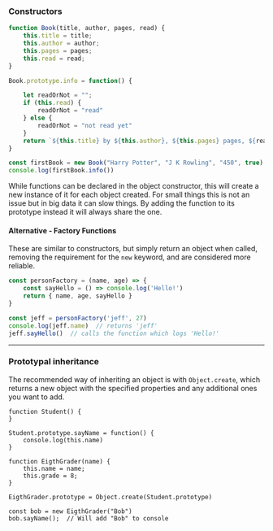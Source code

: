 ### Constructors

```javascript
function Book(title, author, pages, read) {
    this.title = title;
    this.author = author;
    this.pages = pages;
    this.read = read;
}

Book.prototype.info = function() {

    let readOrNot = "";
    if (this.read) {
        readOrNot = "read"
    } else {
        readOrNot = "not read yet"
    }
    return `${this.title} by ${this.author}, ${this.pages} pages, ${readOrNot}`
}

const firstBook = new Book("Harry Potter", "J K Rowling", "450", true)
console.log(firstBook.info())
```

While functions can be declared in the object constructor, this will create a new instance of it for each object created.  For small things this is not an issue but in big data it can slow things.  By adding the function to its prototype instead it will always share the one.

#### Alternative - Factory Functions

These are similar to constructors, but simply return an object when called, removing the requirement for the `new` keyword, and are considered more reliable.

```javascript
const personFactory = (name, age) => {
    const sayHello = () => console.log('Hello!')
    return { name, age, sayHello }
}

const jeff = personFactory('jeff', 27)
console.log(jeff.name)  // returns 'jeff'
jeff.sayHello()  // calls the function which logs 'Hello!'
```


---

### Prototypal inheritance

The recommended way of inheriting an object is with `Object.create`, which returns a new object with the specified properties and any additional ones you want to add.

```
function Student() {
}

Student.prototype.sayName = function() {
    console.log(this.name)
}

function EigthGrader(name) {
    this.name = name;
    this.grade = 8;
}

EigthGrader.prototype = Object.create(Student.prototype)

const bob = new EigthGrader("Bob")
bob.sayName();  // Will add "Bob" to console
```
